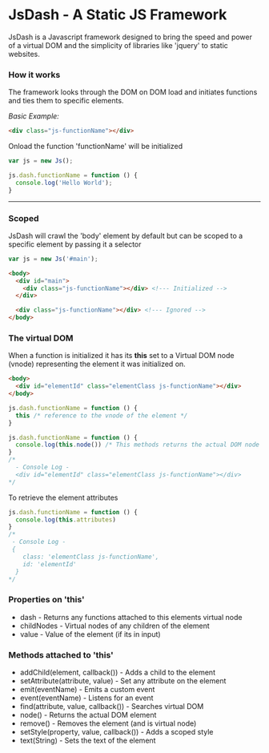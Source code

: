 # JsDash - A Static JS Framework

JsDash is a Javascript framework designed to bring the speed and power of a virtual DOM and the simplicity of libraries like 'jquery' to static websites.

### How it works
The framework looks through the DOM on DOM load and initiates functions and ties them to specific elements.

_Basic Example:_

```html
<div class="js-functionName"></div>
```
Onload the function 'functionName' will be initialized

```js
var js = new Js();

js.dash.functionName = function () {
  console.log('Hello World');
}
```
---

### Scoped

JsDash will crawl the 'body' element by default but can be scoped to a specific element by passing it a selector

```js
var js = new Js('#main');
```
```html
<body>
  <div id="main">
    <div class="js-functionName"></div> <!--- Initialized -->
  </div>

  <div class="js-functionName"></div> <!--- Ignored -->
</body>
```

### The virtual DOM
When a function is initialized it has its __this__ set to a Virtual DOM node (vnode) representing the element it was initialized on.

```html
<body>
  <div id="elementId" class="elementClass js-functionName"></div>
</body>
```
```js
js.dash.functionName = function () {
  this /* reference to the vnode of the element */
}
```
```js
js.dash.functionName = function () {
  console.log(this.node()) /* This methods returns the actual DOM node */
}
/*
  - Console Log -
  <div id="elementId" class="elementClass js-functionName"></div>
*/

```
To retrieve the element attributes
```js
js.dash.functionName = function () {
  console.log(this.attributes)
}
/*
 - Console Log -
 {
    class: 'elementClass js-functionName',
    id: 'elementId'
  }
*/
```

### Properties on 'this'
* dash - Returns any functions attached to this elements virtual node
* childNodes - Virtual nodes of any children of the element
* value - Value of the element (if its in input)

### Methods attached to 'this'

* addChild(element, callback()) - Adds a child to the element
* setAttribute(attribute, value) - Set any attribute on the element
* emit(eventName) - Emits a custom event
* event(eventName) - Listens for an event
* find(attribute, value, callback()) - Searches virtual DOM
* node() - Returns the actual DOM element
* remove() - Removes the element (and is virtual node)
* setStyle(property, value, callback()) - Adds a scoped style
* text(String) - Sets the text of the element
